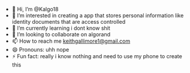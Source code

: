 - 👋 Hi, I’m @Kalgo18
- 👀 I’m interested in creating a app that stores personal information like identity documents that are access controlled 
- 🌱 I’m currently learning i dont know shit
- 💞️ I’m looking to collaborate on algorand 
- 📫 How to reach me keithgallimore1@gmail.com
- 😄 Pronouns: uhh nope
- ⚡ Fun fact: really i know nothing and need to use my phone to create this

<!---
Kalgo18/Kalgo18 is a ✨ special ✨ repository because its `README.md` (this file) appears on your GitHub profile.
You can click the Preview link to take a look at your changes.
--->
